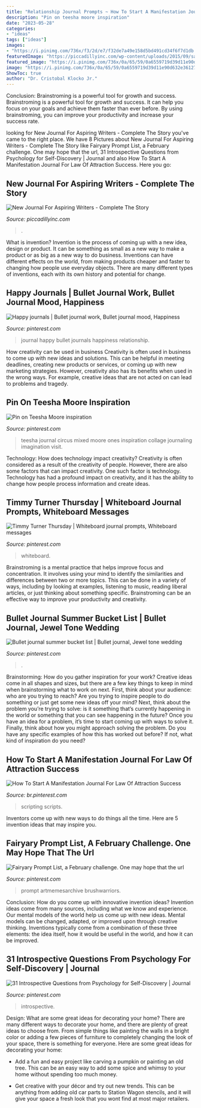 ```yaml
---
title: "Relationship Journal Prompts ~ How To Start A Manifestation Journal For Law Of Attraction Success"
description: "Pin on teesha moore inspiration"
date: "2023-05-28"
categories:
- "ideas"
tags: ["ideas"]
images:
- "https://i.pinimg.com/736x/f3/2d/e7/f32de7a49e158d5bd491cd34f6f7d1db.jpg"
featuredImage: "https://piccadillyinc.com/wp-content/uploads/2015/09/sample-prompts2-791x1024.png"
featured_image: "https://i.pinimg.com/736x/0a/65/59/0a6559719d39d11e90d632e361276528--journal-inspiration-journal-ideas.jpg"
image: "https://i.pinimg.com/736x/0a/65/59/0a6559719d39d11e90d632e361276528--journal-inspiration-journal-ideas.jpg"
ShowToc: true
author: "Dr. Cristobal Klocko Jr."
---
```



Conclusion: Brainstroming is a powerful tool for growth and success.
Brainstroming is a powerful tool for growth and success. It can help you focus on your goals and achieve them faster than ever before. By using brainstroming, you can improve your productivity and increase your success rate.

	

		
looking for New Journal For Aspiring Writers - Complete The Story you've came to the right place. We have 8 Pictures about New Journal For Aspiring Writers - Complete The Story like Fairyary Prompt List, a February challenge. One may hope that the url, 31 Introspective Questions from Psychology for Self-Discovery | Journal and also How To Start A Manifestation Journal For Law Of Attraction Success. Here you go:
		
    
## New Journal For Aspiring Writers - Complete The Story

<img loading=lazy src="https://piccadillyinc.com/wp-content/uploads/2015/09/sample-prompts2-791x1024.png" onerror="this.onerror=null;this.src='https://tse2.mm.bing.net/th?id=OIP.7gS4TbKvuEwPYzBexn7w6gHaJl&amp;pid=15.1';" alt="New Journal For Aspiring Writers - Complete The Story">

_Source: piccadillyinc.com_

>. 

	

What is invention?
Invention is the process of coming up with a new idea, design or product. It can be something as small as a new way to make a product or as big as a new way to do business. Inventions can have different effects on the world, from making products cheaper and faster to changing how people use everyday objects. There are many different types of inventions, each with its own history and potential for change.

    
## Happy Journals | Bullet Journal Work, Bullet Journal Mood, Happiness

<img loading=lazy src="https://i.pinimg.com/736x/7b/01/ac/7b01ac78a6f6a27f215c54e1a059da2b--journals-menu.jpg" onerror="this.onerror=null;this.src='https://tse3.mm.bing.net/th?id=OIP.sSNygzXE_Cf61eCxKVd7iQHaJ3&amp;pid=15.1';" alt="Happy journals | Bullet journal work, Bullet journal mood, Happiness">

_Source: pinterest.com_

>journal happy bullet journals happiness relationship. 

	

How creativity can be used in business
Creativity is often used in business to come up with new ideas and solutions. This can be helpful in meeting deadlines, creating new products or services, or coming up with new marketing strategies. However, creativity also has its benefits when used in the wrong ways. For example, creative ideas that are not acted on can lead to problems and tragedy.

    
## Pin On Teesha Moore Inspiration

<img loading=lazy src="https://i.pinimg.com/736x/0a/65/59/0a6559719d39d11e90d632e361276528--journal-inspiration-journal-ideas.jpg" onerror="this.onerror=null;this.src='https://tse2.mm.bing.net/th?id=OIP.cs7mh_J77jW2jf6SFKw1JgHaKz&amp;pid=15.1';" alt="Pin on Teesha Moore inspiration">

_Source: pinterest.com_

>teesha journal circus mixed moore ones inspiration collage journaling imagination visit. 

	

Technology: How does technology impact creativity?
Creativity is often considered as a result of the creativity of people. However, there are also some factors that can impact creativity. One such factor is technology. Technology has had a profound impact on creativity, and it has the ability to change how people process information and create ideas.

    
## Timmy Turner Thursday | Whiteboard Journal Prompts, Whiteboard Messages

<img loading=lazy src="https://i.pinimg.com/736x/0e/7a/3e/0e7a3ef069eca827fe5f60b25179ea12.jpg" onerror="this.onerror=null;this.src='https://tse4.mm.bing.net/th?id=OIP.0HFaU7oiMh-RLafnBhj2XQHaOs&amp;pid=15.1';" alt="Timmy Turner Thursday | Whiteboard journal prompts, Whiteboard messages">

_Source: pinterest.com_

>whiteboard. 

	

Brainstroming is a mental practice that helps improve focus and concentration. It involves using your mind to identify the similarities and differences between two or more topics. This can be done in a variety of ways, including by looking at examples, listening to music, reading liberal articles, or just thinking about something specific. Brainstroming can be an effective way to improve your productivity and creativity.

    
## Bullet Journal Summer Bucket List | Bullet Journal, Jewel Tone Wedding

<img loading=lazy src="https://i.pinimg.com/736x/fa/54/d5/fa54d5ed967f97fdad92fad40e747b9a.jpg" onerror="this.onerror=null;this.src='https://tse4.mm.bing.net/th?id=OIP.PchZmVv_58aPonXKBhLW-gHaJ3&amp;pid=15.1';" alt="Bullet journal summer bucket list | Bullet journal, Jewel tone wedding">

_Source: pinterest.com_

>. 

	

Brainstorming: How do you gather inspiration for your work?
Creative ideas come in all shapes and sizes, but there are a few key things to keep in mind when brainstorming what to work on next. First, think about your audience: who are you trying to reach? Are you trying to inspire people to do something or just get some new ideas off your mind? Next, think about the problem you’re trying to solve: is it something that’s currently happening in the world or something that you can see happening in the future? Once you have an idea for a problem, it’s time to start coming up with ways to solve it. Finally, think about how you might approach solving the problem. Do you have any specific examples of how this has worked out before? If not, what kind of inspiration do you need?

    
## How To Start A Manifestation Journal For Law Of Attraction Success

<img loading=lazy src="https://i.pinimg.com/736x/5b/d7/da/5bd7da76df0d755305b4cbcf590cf78a.jpg" onerror="this.onerror=null;this.src='https://tse1.mm.bing.net/th?id=OIP.H88p1tNecXbHsYnkG5rRAAHaNK&amp;pid=15.1';" alt="How To Start A Manifestation Journal For Law Of Attraction Success">

_Source: br.pinterest.com_

>scripting scripts. 

	

Inventors come up with new ways to do things all the time. Here are 5 invention ideas that may inspire you.

    
## Fairyary Prompt List, A February Challenge. One May Hope That The Url

<img loading=lazy src="https://i.pinimg.com/736x/f3/2d/e7/f32de7a49e158d5bd491cd34f6f7d1db.jpg" onerror="this.onerror=null;this.src='https://tse3.mm.bing.net/th?id=OIP.VvsZnFO9m1jMkoBtEjv5rQHaKY&amp;pid=15.1';" alt="Fairyary Prompt List, a February challenge. One may hope that the url">

_Source: pinterest.com_

>prompt artmemesarchive brushwarriors. 

	

Conclusion: How do you come up with innovative invention ideas?
Invention ideas come from many sources, including what we know and experience. Our mental models of the world help us come up with new ideas. Mental models can be changed, adapted, or improved upon through creative thinking. Inventions typically come from a combination of these three elements: the idea itself, how it would be useful in the world, and how it can be improved.

    
## 31 Introspective Questions From Psychology For Self-Discovery | Journal

<img loading=lazy src="https://i.pinimg.com/736x/ad/c7/ba/adc7bac91d8cdc86ff76854459d045cc.jpg" onerror="this.onerror=null;this.src='https://tse1.mm.bing.net/th?id=OIP.HbGzh2bg5XCy_QopSIum7QHaPI&amp;pid=15.1';" alt="31 Introspective Questions from Psychology for Self-Discovery | Journal">

_Source: pinterest.com_

>introspective. 

	

Design: What are some great ideas for decorating your home?
There are many different ways to decorate your home, and there are plenty of great ideas to choose from. From simple things like painting the walls in a bright color or adding a few pieces of furniture to completely changing the look of your space, there is something for everyone. Here are some great ideas for decorating your home: 
- Add a fun and easy project like carving a pumpkin or painting an old tree. This can be an easy way to add some spice and whimsy to your home without spending too much money. 

- Get creative with your décor and try out new trends. This can be anything from adding old car parts to Station Wagon stencils, and it will give your space a fresh look that you wont find at most major retailers.

